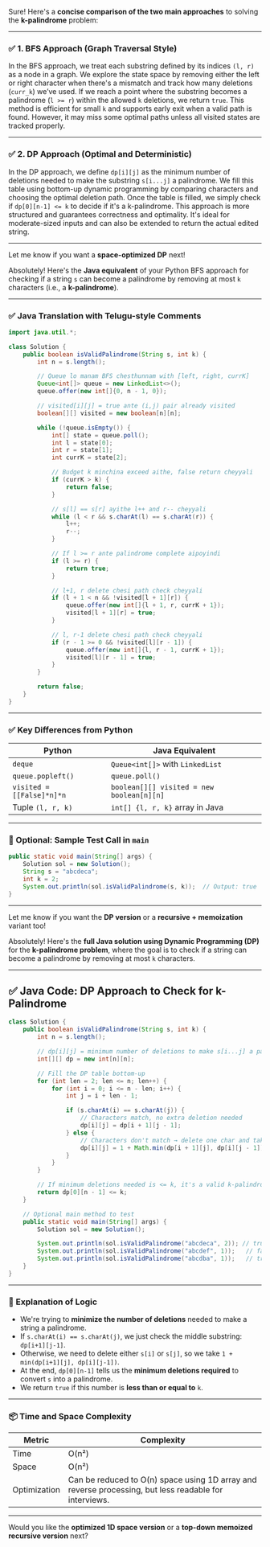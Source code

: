 Sure! Here's a **concise comparison of the two main approaches** to solving the **k-palindrome** problem:

---

### ✅ **1. BFS Approach (Graph Traversal Style)**

In the BFS approach, we treat each substring defined by its indices `(l, r)` as a node in a graph. We explore the state space by removing either the left or right character when there's a mismatch and track how many deletions (`curr_k`) we’ve used. If we reach a point where the substring becomes a palindrome (`l >= r`) within the allowed `k` deletions, we return `true`. This method is efficient for small `k` and supports early exit when a valid path is found. However, it may miss some optimal paths unless all visited states are tracked properly.

---

### ✅ **2. DP Approach (Optimal and Deterministic)**

In the DP approach, we define `dp[i][j]` as the minimum number of deletions needed to make the substring `s[i...j]` a palindrome. We fill this table using bottom-up dynamic programming by comparing characters and choosing the optimal deletion path. Once the table is filled, we simply check if `dp[0][n-1] <= k` to decide if it's a k-palindrome. This approach is more structured and guarantees correctness and optimality. It's ideal for moderate-sized inputs and can also be extended to return the actual edited string.

---

Let me know if you want a **space-optimized DP** next!


Absolutely! Here's the **Java equivalent** of your Python BFS approach for checking if a string `s` can become a palindrome by removing at most `k` characters (i.e., a **k-palindrome**).

---

### ✅ Java Translation with Telugu-style Comments

```java
import java.util.*;

class Solution {
    public boolean isValidPalindrome(String s, int k) {
        int n = s.length();

        // Queue lo manam BFS chesthunnam with [left, right, currK]
        Queue<int[]> queue = new LinkedList<>();
        queue.offer(new int[]{0, n - 1, 0});

        // visited[i][j] = true ante (i,j) pair already visited
        boolean[][] visited = new boolean[n][n];

        while (!queue.isEmpty()) {
            int[] state = queue.poll();
            int l = state[0];
            int r = state[1];
            int currK = state[2];

            // Budget k minchina exceed aithe, false return cheyyali
            if (currK > k) {
                return false;
            }

            // s[l] == s[r] ayithe l++ and r-- cheyyali
            while (l < r && s.charAt(l) == s.charAt(r)) {
                l++;
                r--;
            }

            // If l >= r ante palindrome complete aipoyindi
            if (l >= r) {
                return true;
            }

            // l+1, r delete chesi path check cheyyali
            if (l + 1 < n && !visited[l + 1][r]) {
                queue.offer(new int[]{l + 1, r, currK + 1});
                visited[l + 1][r] = true;
            }

            // l, r-1 delete chesi path check cheyyali
            if (r - 1 >= 0 && !visited[l][r - 1]) {
                queue.offer(new int[]{l, r - 1, currK + 1});
                visited[l][r - 1] = true;
            }
        }

        return false;
    }
}
```

---

### ✅ Key Differences from Python

| Python                    | Java Equivalent                           |
| ------------------------- | ----------------------------------------- |
| `deque`                   | `Queue<int[]>` with `LinkedList`          |
| `queue.popleft()`         | `queue.poll()`                            |
| `visited = [[False]*n]*n` | `boolean[][] visited = new boolean[n][n]` |
| Tuple `(l, r, k)`         | `int[] {l, r, k}` array in Java           |

---

### 🧪 Optional: Sample Test Call in `main`

```java
public static void main(String[] args) {
    Solution sol = new Solution();
    String s = "abcdeca";
    int k = 2;
    System.out.println(sol.isValidPalindrome(s, k));  // Output: true
}
```

---

Let me know if you want the **DP version** or a **recursive + memoization** variant too!





Absolutely! Here's the **full Java solution using Dynamic Programming (DP)** for the **k-palindrome problem**, where the goal is to check if a string can become a palindrome by removing at most `k` characters.

---

## ✅ Java Code: DP Approach to Check for k-Palindrome

```java
class Solution {
    public boolean isValidPalindrome(String s, int k) {
        int n = s.length();

        // dp[i][j] = minimum number of deletions to make s[i...j] a palindrome
        int[][] dp = new int[n][n];

        // Fill the DP table bottom-up
        for (int len = 2; len <= n; len++) {
            for (int i = 0; i <= n - len; i++) {
                int j = i + len - 1;

                if (s.charAt(i) == s.charAt(j)) {
                    // Characters match, no extra deletion needed
                    dp[i][j] = dp[i + 1][j - 1];
                } else {
                    // Characters don't match → delete one char and take min
                    dp[i][j] = 1 + Math.min(dp[i + 1][j], dp[i][j - 1]);
                }
            }
        }

        // If minimum deletions needed is <= k, it's a valid k-palindrome
        return dp[0][n - 1] <= k;
    }

    // Optional main method to test
    public static void main(String[] args) {
        Solution sol = new Solution();

        System.out.println(sol.isValidPalindrome("abcdeca", 2)); // true
        System.out.println(sol.isValidPalindrome("abcdef", 1));   // false
        System.out.println(sol.isValidPalindrome("abcdba", 1));   // true
    }
}
```

---

### 🧠 Explanation of Logic

* We're trying to **minimize the number of deletions** needed to make a string a palindrome.
* If `s.charAt(i) == s.charAt(j)`, we just check the middle substring: `dp[i+1][j-1]`.
* Otherwise, we need to delete either `s[i]` or `s[j]`, so we take `1 + min(dp[i+1][j], dp[i][j-1])`.
* At the end, `dp[0][n-1]` tells us the **minimum deletions required** to convert `s` into a palindrome.
* We return `true` if this number is **less than or equal to** `k`.

---

### 📦 Time and Space Complexity

| Metric       | Complexity                                                                                            |
| ------------ | ----------------------------------------------------------------------------------------------------- |
| Time         | O(n²)                                                                                                 |
| Space        | O(n²)                                                                                                 |
| Optimization | Can be reduced to O(n) space using 1D array and reverse processing, but less readable for interviews. |

---

Would you like the **optimized 1D space version** or a **top-down memoized recursive version** next?
